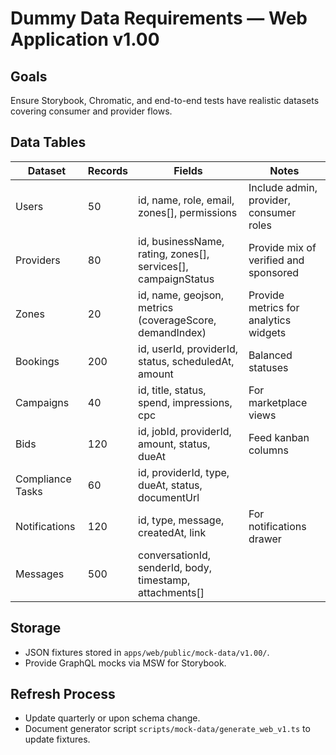 # Dummy Data Requirements — Web Application v1.00

## Goals
Ensure Storybook, Chromatic, and end-to-end tests have realistic datasets covering consumer and provider flows.

## Data Tables
| Dataset | Records | Fields | Notes |
| --- | --- | --- | --- |
| Users | 50 | id, name, role, email, zones[], permissions | Include admin, provider, consumer roles |
| Providers | 80 | id, businessName, rating, zones[], services[], campaignStatus | Provide mix of verified and sponsored |
| Zones | 20 | id, name, geojson, metrics (coverageScore, demandIndex) | Provide metrics for analytics widgets |
| Bookings | 200 | id, userId, providerId, status, scheduledAt, amount | Balanced statuses |
| Campaigns | 40 | id, title, status, spend, impressions, cpc | For marketplace views |
| Bids | 120 | id, jobId, providerId, amount, status, dueAt | Feed kanban columns |
| Compliance Tasks | 60 | id, providerId, type, dueAt, status, documentUrl | |
| Notifications | 120 | id, type, message, createdAt, link | For notifications drawer |
| Messages | 500 | conversationId, senderId, body, timestamp, attachments[] | |

## Storage
- JSON fixtures stored in `apps/web/public/mock-data/v1.00/`.
- Provide GraphQL mocks via MSW for Storybook.

## Refresh Process
- Update quarterly or upon schema change.
- Document generator script `scripts/mock-data/generate_web_v1.ts` to update fixtures.
